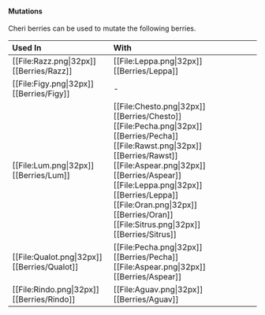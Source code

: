 #### Mutations
 
Cheri berries can be used to mutate the following berries.

Used In | With
:---- | :----
[[File:Razz.png\|32px]] [[Berries/Razz]] | [[File:Leppa.png\|32px]] [[Berries/Leppa]]
[[File:Figy.png\|32px]] [[Berries/Figy]] | -
[[File:Lum.png\|32px]] [[Berries/Lum]] | [[File:Chesto.png\|32px]] [[Berries/Chesto]] [[File:Pecha.png\|32px]] [[Berries/Pecha]] [[File:Rawst.png\|32px]] [[Berries/Rawst]] [[File:Aspear.png\|32px]] [[Berries/Aspear]] [[File:Leppa.png\|32px]] [[Berries/Leppa]] [[File:Oran.png\|32px]] [[Berries/Oran]] [[File:Sitrus.png\|32px]] [[Berries/Sitrus]]
[[File:Qualot.png\|32px]] [[Berries/Qualot]] | [[File:Pecha.png\|32px]] [[Berries/Pecha]] [[File:Aspear.png\|32px]] [[Berries/Aspear]]
[[File:Rindo.png\|32px]] [[Berries/Rindo]] | [[File:Aguav.png\|32px]] [[Berries/Aguav]]
